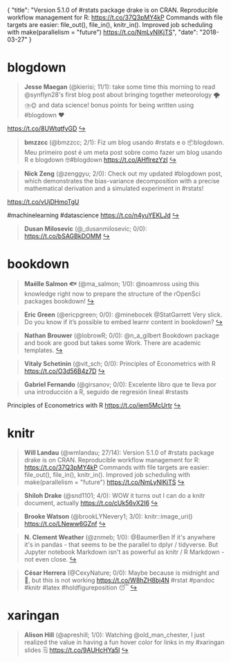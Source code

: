 {
  "title": "Version 5.1.0 of #rstats package drake is on CRAN. Reproducible workflow management for R: https://t.co/37Q3pMY4kP Commands with file targets are easier: file_out(), file_in(), knitr_in(). Improved job scheduling with make(parallelism = \"future\") https://t.co/NmLyNlKjTS",
  "date": "2018-03-27"
}

# blogdown

> **Jesse Maegan** (@kierisi; 11/1): take some time this morning to read @synflyn28's first blog post about bringing together meteorology 🌪️⛈️🌞 and data science! bonus points for being written using #blogdown ❤️
>
https://t.co/8UWtqtfyGD  [&#8618;](https://twitter.com/xieyihui/status/978303098677551106)

<!-- -->


> **bmzzcc** (@bmzzcc; 2/1): Fiz um blog usando #rstats e o 📦blogdown. Meu primeiro post é um meta post sobre como fazer um blog usando R e blogdown 🤓#blogdown  https://t.co/AHfIrezYzI  [&#8618;](https://twitter.com/xieyihui/status/978086731374383104)

<!-- -->


> **Nick Zeng** (@zenggyu; 2/0): Check out my updated #blogdown post, which demonstrates the bias-variance decomposition with a precise mathematical derivation and a simulated experiment in #rstats!
>
https://t.co/vUjDHmoTgU
>
#machinelearning #datascience https://t.co/n4yuYEKLJd  [&#8618;](https://twitter.com/xieyihui/status/978273549290033154)

<!-- -->


> **Dusan Milosevic** (@_dusanmilosevic; 0/0): https://t.co/bSAGBkDOMM  [&#8618;](https://twitter.com/xieyihui/status/978154604952252416)

<!-- -->


# bookdown

> **Maëlle Salmon 🐟** (@ma_salmon; 1/0): @noamross using this knowledge right now to prepare the structure of the rOpenSci packages bookdown!  [&#8618;](https://twitter.com/xieyihui/status/978239541273354240)

<!-- -->


> **Eric Green** (@ericpgreen; 0/0): @minebocek @StatGarrett Very slick. Do you know if it’s possible to embed learnr content in bookdown?  [&#8618;](https://twitter.com/xieyihui/status/978429797385801729)

<!-- -->


> **Nathan Brouwer** (@lobrowR; 0/0): @n_a_gilbert Bookdown package and book are good but takes some Work. There are academic templates.  [&#8618;](https://twitter.com/xieyihui/status/978404730757156864)

<!-- -->


> **Vitaly Schetinin** (@vit_sch; 0/0): Principles of Econometrics with R https://t.co/O3d56B4z7D  [&#8618;](https://twitter.com/xieyihui/status/978361410513235969)

<!-- -->


> **Gabriel Fernando** (@girsanov; 0/0): Excelente libro que te lleva por una introducción a R, seguido de regresión lineal #rstasts
>
Principles of Econometrics with R https://t.co/iem5McUrtr  [&#8618;](https://twitter.com/xieyihui/status/978309698280665089)

<!-- -->


# knitr

> **Will Landau** (@wmlandau; 27/14): Version 5.1.0 of #rstats package drake is on CRAN.
Reproducible workflow management for R: https://t.co/37Q3pMY4kP
Commands with file targets are easier: file_out(), file_in(), knitr_in().
Improved job scheduling with make(parallelism = "future") https://t.co/NmLyNlKjTS  [&#8618;](https://twitter.com/xieyihui/status/978308282388549639)

<!-- -->


> **Shiloh Drake** (@snd1101; 4/0): WOW it turns out I can do a knitr document, actually https://t.co/cUk56vX2I6  [&#8618;](https://twitter.com/xieyihui/status/978427350202204161)

<!-- -->


> **Brooke Watson** (@brookLYNevery1; 3/0): knitr::image_uri() https://t.co/LNeww6GZnf  [&#8618;](https://twitter.com/xieyihui/status/978328168280010753)

<!-- -->


> **N. Clement Weather** (@znmeb; 1/0): @BaumerBen If it's anywhere it's in pandas - that seems to be the parallel to dplyr / tidyverse. But Jupyter notebook Markdown isn't as powerful as knitr / R Markdown - not even close.  [&#8618;](https://twitter.com/xieyihui/status/978084547953754112)

<!-- -->


> **César Herrera** (@CexyNature; 0/0): Maybe because is midnight and 🤯, but this is not working https://t.co/W8hZH8bj4N #rstat #pandoc #knitr #latex #holdfigureposition 😴  [&#8618;](https://twitter.com/xieyihui/status/978275481681211393)

<!-- -->


# xaringan

> **Alison Hill** (@apreshill; 1/0): Watching @old_man_chester, I just realized the value in having a fun hover color for links in my #xaringan slides 🗒️ https://t.co/9AUHcHYa5l  [&#8618;](https://twitter.com/xieyihui/status/978416203717734400)

<!-- -->



